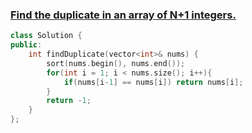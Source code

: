 ### [Find the duplicate in an array of N+1 integers.](https://leetcode.com/problems/find-the-duplicate-number/description/)

```cpp
class Solution {
public:
    int findDuplicate(vector<int>& nums) {
        sort(nums.begin(), nums.end());
        for(int i = 1; i < nums.size(); i++){
            if(nums[i-1] == nums[i]) return nums[i];
        }
        return -1;
    }
};